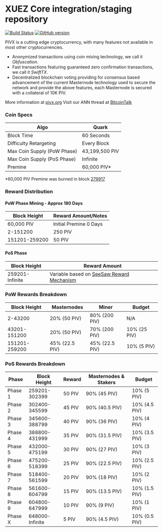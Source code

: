 XUEZ Core integration/staging repository
=====================================

[![Build Status](https://travis-ci.org/PIVX-Project/PIVX.svg?branch=master)](https://travis-ci.org/PIVX-Project/PIVX) [![GitHub version](https://badge.fury.io/gh/PIVX-Project%2FPIVX.svg)](https://badge.fury.io/gh/PIVX-Project%2FPIVX)

PIVX is a cutting edge cryptocurrency, with many features not available in most other cryptocurrencies.
- Anonymized transactions using coin mixing technology, we call it _Obfuscation_.
- Fast transactions featuring guaranteed zero confirmation transactions, we call it _SwiftTX_.
- Decentralized blockchain voting providing for consensus based advancement of the current Masternode
  technology used to secure the network and provide the above features, each Masternode is secured
  with a collateral of 10K PIV.

More information at [pivx.org](http://www.pivx.org) Visit our ANN thread at [BitcoinTalk](http://www.bitcointalk.org/index.php?topic=1262920)

### Coin Specs
| Algo                        | Quark |
|-----------------------------|----------------|
| Block Time                  | 60 Seconds     |
| Difficulty Retargeting      | Every Block    |
| Max Coin Supply (PoW Phase) | 43,199,500 PIV |
| Max Coin Supply (PoS Phase) | Infinite       |
| Premine                     | 60,000 PIV*    |

*60,000 PIV Premine was burned in block [279917](http://www.presstab.pw/phpexplorer/PIVX/block.php?blockhash=206d9cfe859798a0b0898ab00d7300be94de0f5469bb446cecb41c3e173a57e0)

### Reward Distribution

#### PoW Phase Mining - Approx 180 Days

|  **Block Height**       | **Reward Amount/Notes**  |
|-------------------------|--------------------------|
| 60,000 PIV              | Initial Premine 0 Days   |
| 2-151200                | 250 PIV                  |
| 151201-259200           | 50 PIV                   |

#### PoS Phase
| **Block Height**  | **Reward Amount** |
|-------------------|-------------------|
| 259201-Infinite   | Variable based on [SeeSaw Reward Mechanism](https://pivx.org/knowledge-base/see-saw-rewards-mechanism) |

### PoW Rewards Breakdown

| **Block Height**| **Masternodes** | **Miner** | **Budget** |
|---------------|---------------|---------------|------------|
| 2-43200       | 20% (50 PIV)  | 80% (200 PIV) | N/A |
| 43201-151200  | 20% (50 PIV)  | 70% (200 PIV) | 10% (25 PIV) |
| 151201-259200 | 45% (22.5 PIV)| 45% (22.5 PIV)| 10% (5 PIV) |

### PoS Rewards Breakdown
| **Phase** | **Block Height** | **Reward** | **Masternodes & Stakers** | **Budget**    |
|-----------|------------------|------------|---------------------------|---------------|
| Phase 1   | 259201-302399    | 50 PIV     | 90% (45 PIV)              | 10% (5 PIV)   |
| Phase 2   | 302400-345599    | 45 PIV     | 90% (40.5 PIV)            | 10% (4.5 PIV) |
| Phase 3   | 345600-388799    | 40 PIV     | 90% (36 PIV)              | 10% (4 PIV)   |
| Phase 4   | 388800-431999    | 35 PIV     | 90% (31.5 PIV)            | 10% (3.5 PIV) |
| Phase 5   | 432000-475199    | 30 PIV     | 90% (27 PIV)              | 10% (3 PIV)   |
| Phase 6   | 475200-518399    | 25 PIV     | 90% (22.5 PIV)            | 10% (2.5 PIV) |
| Phase 7   | 518400-561599    | 20 PIV     | 90% (18 PIV)              | 10% (2 PIV)   |
| Phase 8   | 561600-604799    | 15 PIV     | 90% (13.5 PIV)            | 10% (1.5 PIV) |
| Phase 9   | 604800-647999    | 10 PIV     | 90% (9 PIV)               | 10% (1 PIV)   |
| Phase X   | 648000-Infinite  | 5 PIV      | 90% (4.5 PIV)             | 10% (0.5 PIV) |


